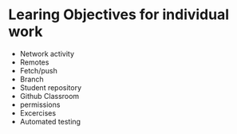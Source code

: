 # Learing Objectives for individual work
* Network activity
* Remotes
* Fetch/push
* Branch
* Student repository
* Github Classroom
* permissions
* Excercises
* Automated testing
